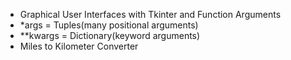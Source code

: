 - Graphical User Interfaces with Tkinter and Function Arguments
- *args = Tuples(many positional arguments)
- **kwargs = Dictionary(keyword arguments)
- Miles to Kilometer Converter